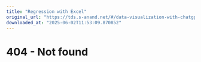 ```yaml
---
title: "Regression with Excel"
original_url: "https://tds.s-anand.net/#/data-visualization-with-chatgpt"
downloaded_at: "2025-06-02T11:53:09.870852"
---
```


404 - Not found
===============
